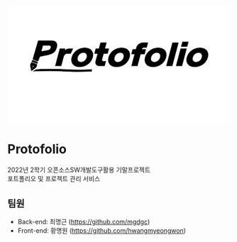 <img src="cover.PNG" width="640px"/>

# Protofolio

2022년 2학기 오픈소스SW개발도구활용 기말프로젝트
<br>포트폴리오 및 프로젝트 관리 서비스


## 팀원
- Back-end: 최명근 (https://github.com/mgdgc)
- Front-end: 황명원 (https://github.com/hwangmyeongwon)

